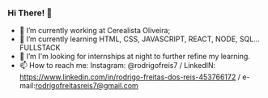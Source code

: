 ### Hi There! 👋

- 🔭 I’m currently working at Cerealista Oliveira;
- 🌱 I’m currently learning HTML, CSS, JAVASCRIPT, REACT, NODE, SQL... FULLSTACK
- 🤔 I’m I'm looking for internships at night to further refine my learning.
- 📫 How to reach me: Instagram: @rodrigofreis7 / LinkedIN: https://www.linkedin.com/in/rodrigo-freitas-dos-reis-453766172 / e-mail:rodrigofreitasreis7@gmail.com

